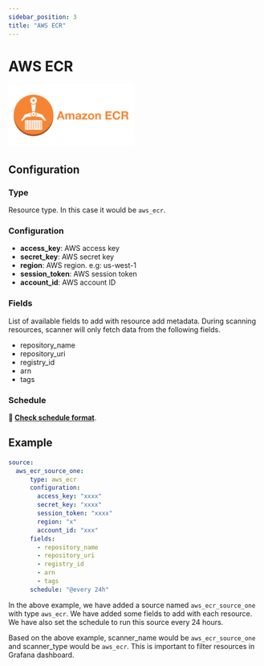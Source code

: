 ```yaml
---
sidebar_position: 3
title: "AWS ECR"
---
```


# AWS ECR

<img src="/img/aws_ecr_icon.png" alt="AWS ECR" width="250"/>

## Configuration

### Type

Resource type. In this case it would be `aws_ecr`.

### Configuration

- **access_key**: AWS access key
- **secret_key**: AWS secret key
- **region**: AWS region. e.g: us-west-1
- **session_token**: AWS session token
- **account_id**: AWS account ID

### Fields

List of available fields to add with resource add metadata. During scanning resources, scanner will only fetch data 
from the following fields.

- repository_name
- repository_uri
- registry_id
- arn
- tags

### Schedule

**🔗 [Check schedule format](/docs/configuration/scanner/overview#schedule-format)**.

## Example

```yaml
source:
  aws_ecr_source_one:
      type: aws_ecr
      configuration:
        access_key: "xxxx"
        secret_key: "xxxx"
        session_token: "xxxx"
        region: "x"
        account_id: "xxx"
      fields:
        - repository_name
        - repository_uri
        - registry_id
        - arn
        - tags
      schedule: "@every 24h"
```

In the above example, we have added a source named `aws_ecr_source_one` with type `aws_ecr`. We have added some fields to add with each resource. 
We have also set the schedule to run this source every 24 hours.

Based on the above example, scanner_name would be `aws_ecr_source_one` and scanner_type would be `aws_ecr`. This is 
important to filter resources in Grafana dashboard.